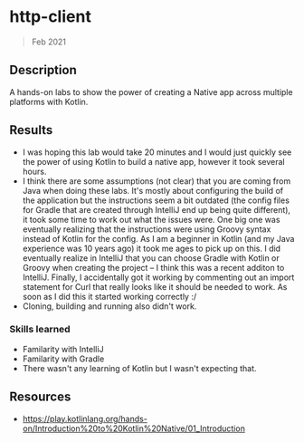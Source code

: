 # http-client
> Feb 2021

## Description
A hands-on labs to show the power of creating a Native app across multiple platforms with Kotlin. 

## Results
* I was hoping this lab would take 20 minutes and I would just quickly see the power of using Kotlin to build a native app, however it took several hours.
* I think there are some assumptions (not clear) that you are coming from Java when doing these labs. It's mostly about configuring the build of the application 
but the instructions seem a bit outdated (the config files for Gradle that are created through IntelliJ end up being quite different), it took some time to 
work out what the issues were. One big one was eventually realizing that the instructions were using Groovy syntax instead of Kotlin for the config. 
As I am a beginner in Kotlin (and my Java experience was 10 years ago) it took me ages to pick up on this. I did eventually realize in IntelliJ that 
you can choose Gradle with Kotlin or Groovy when creating the project – I think this was a recent additon to IntelliJ. Finally, I accidentally got it working by commenting out an import statement for Curl that really looks like it should be needed 
to work. As soon as I did this it started working correctly :/
* Cloning, building and running also didn't work. 

### Skills learned
* Familarity with IntelliJ
* Familarity with Gradle
* There wasn't any learning of Kotlin but I wasn't expecting that.

## Resources
* https://play.kotlinlang.org/hands-on/Introduction%20to%20Kotlin%20Native/01_Introduction
